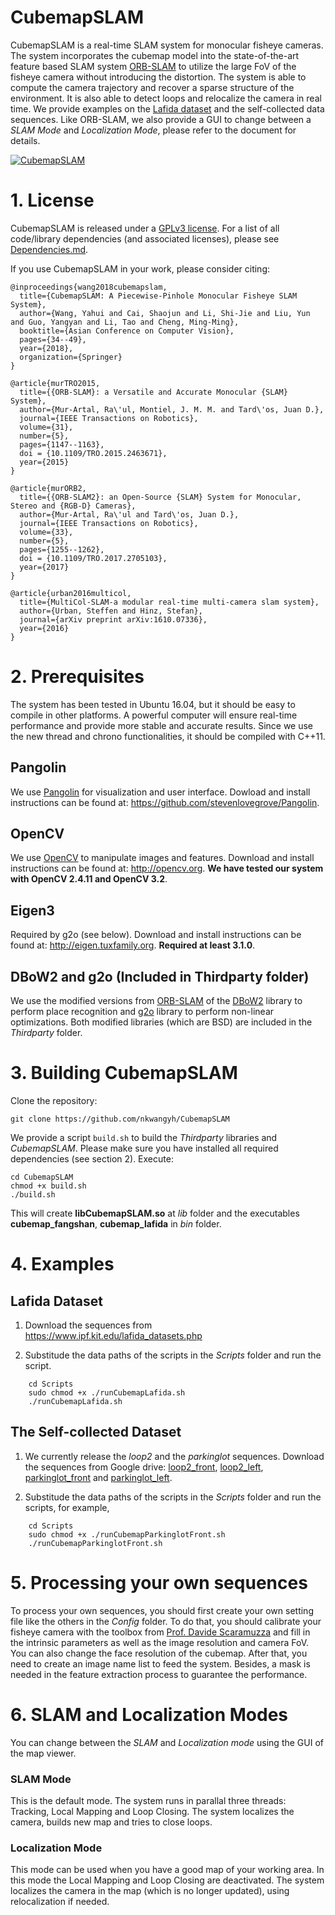 # CubemapSLAM

CubemapSLAM is a real-time SLAM system for monocular fisheye cameras. The system incorporates the cubemap model into the state-of-the-art feature based SLAM system [ORB-SLAM](https://github.com/raulmur/ORB_SLAM2) to utilize the large FoV of the fisheye camera without introducing the distortion. The system is able to compute the camera trajectory and recover a sparse structure of the environment. It is also able to detect loops and relocalize the camera in real time. We provide examples on the [Lafida dataset](https://www.ipf.kit.edu/lafida_datasets.php) and the self-collected data
sequences. Like ORB-SLAM, we also provide a GUI to change between a *SLAM Mode* and *Localization Mode*, please refer to the document for details.

[![CubemapSLAM](http://img.youtube.com/vi/QHmIGAFfXe0/0.jpg)](http://www.youtube.com/watch?v=QHmIGAFfXe0 "CubemapSLAM")

# 1. License

CubemapSLAM is released under a [GPLv3 license](https://github.com/nkwangyh/CubemapSLAM/blob/master/License-gpl.txt). For a list of all code/library dependencies (and associated licenses), please see [Dependencies.md](https://github.com/nkwangyh/CubemapSLAM/blob/master/Dependencies.md).

If you use CubemapSLAM in your work, please consider citing:

    @inproceedings{wang2018cubemapslam,
      title={CubemapSLAM: A Piecewise-Pinhole Monocular Fisheye SLAM System},
      author={Wang, Yahui and Cai, Shaojun and Li, Shi-Jie and Liu, Yun and Guo, Yangyan and Li, Tao and Cheng, Ming-Ming},
      booktitle={Asian Conference on Computer Vision},
      pages={34--49},
      year={2018},
      organization={Springer}
    }

    @article{murTRO2015,
      title={{ORB-SLAM}: a Versatile and Accurate Monocular {SLAM} System},
      author={Mur-Artal, Ra\'ul, Montiel, J. M. M. and Tard\'os, Juan D.},
      journal={IEEE Transactions on Robotics},
      volume={31},
      number={5},
      pages={1147--1163},
      doi = {10.1109/TRO.2015.2463671},
      year={2015}
    }

    @article{murORB2,
      title={{ORB-SLAM2}: an Open-Source {SLAM} System for Monocular, Stereo and {RGB-D} Cameras},
      author={Mur-Artal, Ra\'ul and Tard\'os, Juan D.},
      journal={IEEE Transactions on Robotics},
      volume={33},
      number={5},
      pages={1255--1262},
      doi = {10.1109/TRO.2017.2705103},
      year={2017}
    }

    @article{urban2016multicol,
      title={MultiCol-SLAM-a modular real-time multi-camera slam system},
      author={Urban, Steffen and Hinz, Stefan},
      journal={arXiv preprint arXiv:1610.07336},
      year={2016}
    }

# 2. Prerequisites
The system has been tested in Ubuntu 16.04, but it should be easy to compile in other platforms. A powerful computer will ensure real-time performance and provide more stable and accurate results. Since we use the new thread and chrono functionalities, it should be compiled with C++11.

## Pangolin
We use [Pangolin](https://github.com/stevenlovegrove/Pangolin) for visualization and user interface. Dowload and install instructions can be found at: https://github.com/stevenlovegrove/Pangolin.

## OpenCV
We use [OpenCV](http://opencv.org) to manipulate images and features. Download and install instructions can be found at: http://opencv.org. **We have tested our system with OpenCV 2.4.11 and OpenCV 3.2**.

## Eigen3
Required by g2o (see below). Download and install instructions can be found at: http://eigen.tuxfamily.org. **Required at least 3.1.0**.

## DBoW2 and g2o (Included in Thirdparty folder)
We use the modified versions from [ORB-SLAM](https://github.com/raulmur/ORB_SLAM2) of the [DBoW2](https://github.com/dorian3d/DBoW2) library to perform place recognition and [g2o](https://github.com/RainerKuemmerle/g2o) library to perform non-linear optimizations. Both modified libraries (which are BSD) are included in the *Thirdparty* folder.

# 3. Building CubemapSLAM

Clone the repository:
```
git clone https://github.com/nkwangyh/CubemapSLAM
```

We provide a script `build.sh` to build the *Thirdparty* libraries and *CubemapSLAM*. Please make sure you have installed all required dependencies (see section 2). Execute:
```
cd CubemapSLAM
chmod +x build.sh
./build.sh
```

This will create **libCubemapSLAM.so**  at *lib* folder and the executables **cubemap_fangshan**, **cubemap_lafida** in *bin* folder.

# 4. Examples

## Lafida Dataset

1. Download the sequences from https://www.ipf.kit.edu/lafida_datasets.php

2. Substitude the data paths of the scripts in the _Scripts_ folder and run the script.

```
    cd Scripts
    sudo chmod +x ./runCubemapLafida.sh
    ./runCubemapLafida.sh
```

## The Self-collected Dataset  

1. We currently release the _loop2_ and the _parkinglot_ sequences. Download the sequences from Google drive: [loop2_front](https://drive.google.com/open?id=19P7teqQk45EJMYPp9WjJNi5hCJWqudXH), [loop2_left](https://drive.google.com/open?id=1dbUyXD11hzh0OF-ukFOVQJlMRb5b4i4R), [parkinglot_front](https://drive.google.com/open?id=1Its2fOEIxEUzY1Tpkh0-r3_0xwxaAIJe) and [parkinglot_left](https://drive.google.com/open?id=1PDBgrbIIZnmzDkB4U6pxqHpy1zfGAR3S). 

2. Substitude the data paths of the scripts in the _Scripts_ folder and run the scripts, for example,

```
    cd Scripts
    sudo chmod +x ./runCubemapParkinglotFront.sh
    ./runCubemapParkinglotFront.sh
```

# 5. Processing your own sequences
To process your own sequences, you should first create your own setting file like the others in the _Config_ folder. To do that, you should calibrate your fisheye camera with the toolbox from [Prof. Davide Scaramuzza](https://sites.google.com/site/scarabotix/ocamcalib-toolbox) and fill in the intrinsic parameters as well as the image resolution and camera FoV. You can also change the face resolution of the cubemap. After that, you need to create an image name list to feed the system. Besides, a mask is needed in the feature extraction process to guarantee the performance.

# 6. SLAM and Localization Modes
You can change between the *SLAM* and *Localization mode* using the GUI of the map viewer.

### SLAM Mode
This is the default mode. The system runs in parallal three threads: Tracking, Local Mapping and Loop Closing. The system localizes the camera, builds new map and tries to close loops.

### Localization Mode
This mode can be used when you have a good map of your working area. In this mode the Local Mapping and Loop Closing are deactivated. The system localizes the camera in the map (which is no longer updated), using relocalization if needed. 

